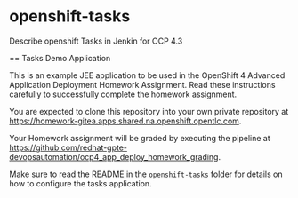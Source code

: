 # openshift-tasks
Describe openshift Tasks in Jenkin for OCP 4.3

== Tasks Demo Application

This is an example JEE application to be used in the OpenShift 4 Advanced Application Deployment Homework Assignment. Read these instructions carefully to successfully complete the homework assignment.

You are expected to clone this repository into your own private repository at https://homework-gitea.apps.shared.na.openshift.opentlc.com.

Your Homework assignment will be graded by executing the pipeline at https://github.com/redhat-gpte-devopsautomation/ocp4_app_deploy_homework_grading.

Make sure to read the README in the `openshift-tasks` folder for details on how to configure the tasks application.
